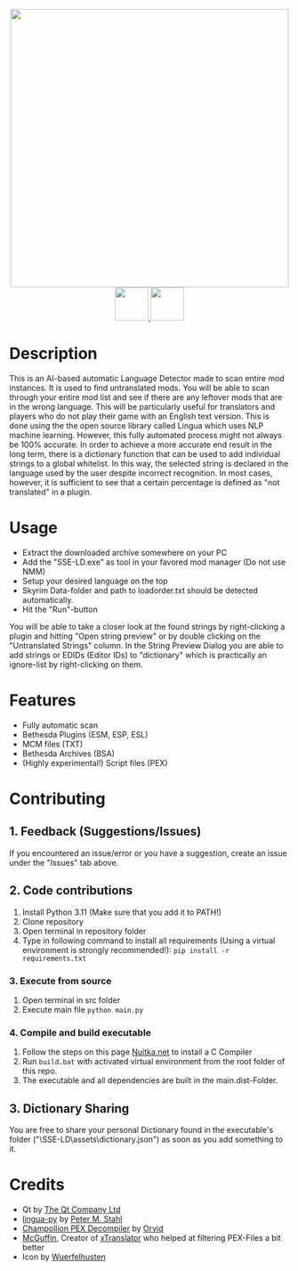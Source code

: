 <p align="center">
<img src="https://i.imgur.com/9Z2Nnrf.png" width="500px" />
<br>
<a href="https://www.nexusmods.com/skyrimspecialedition/mods/106185"><img src="https://i.imgur.com/STsBXT6.png" height="60px"/> </a>
<a href="https://ko-fi.com/cutleast"><img src="https://i.imgur.com/KcPrhK5.png" height="60px"/> </a>
<br>

# Description

This is an AI-based automatic Language Detector made to scan entire mod instances. It is used to find untranslated mods.
You will be able to scan through your entire mod list and see if there are any leftover mods that are in the wrong language. This will be particularly useful for translators and players who do not play their game with an English text version.
This is done using the the open source library called Lingua which uses NLP machine learning. However, this fully automated process might not always be 100% accurate. 
In order to achieve a more accurate end result in the long term, there is a dictionary function that can be used to add individual strings to a global whitelist. In this way, the selected string is declared in the language used by the user despite incorrect recognition. In most cases, however, it is sufficient to see that a certain percentage is defined as "not translated" in a plugin.

# Usage
- Extract the downloaded archive somewhere on your PC
- Add the "SSE-LD.exe" as tool in your favored mod manager (Do not use NMM)
- Setup your desired language on the top
- Skyrim Data-folder and path to loadorder.txt should be detected automatically.
- Hit the "Run"-button

You will be able to take a closer look at the found strings by right-clicking a plugin and hitting "Open string preview" or by double clicking on the "Untranslated Strings" column.
In the String Preview Dialog you are able to add strings or EDIDs (Editor IDs) to "dictionary" which is practically an ignore-list by right-clicking on them. 

# Features

- Fully automatic scan
- Bethesda Plugins (ESM, ESP, ESL)
- MCM files (TXT)
- Bethesda Archives (BSA)
- (Highly experimental!) Script files (PEX)

# Contributing

## 1. Feedback (Suggestions/Issues)

If you encountered an issue/error or you have a suggestion, create an issue under the "Issues" tab above.

## 2. Code contributions

1. Install Python 3.11 (Make sure that you add it to PATH!)
2. Clone repository
3. Open terminal in repository folder
4. Type in following command to install all requirements (Using a virtual environment is strongly recommended!):
   `pip install -r requirements.txt`

### 3. Execute from source

1. Open terminal in src folder
2. Execute main file
   `python main.py`

### 4. Compile and build executable

1. Follow the steps on this page [Nuitka.net](https://nuitka.net/doc/user-manual.html#usage) to install a C Compiler
2. Run `build.bat` with activated virtual environment from the root folder of this repo.
3. The executable and all dependencies are built in the main.dist-Folder.

## 3. Dictionary Sharing
You are free to share your personal Dictionary found in the executable's folder ("\SSE-LD\assets\dictionary.json")  as soon as you add something to it.

# Credits

- Qt by [The Qt Company Ltd](https://qt.io)
- [lingua-py](https://github.com/pemistahl/lingua-py) by [Peter M. Stahl](https://github.com/pemistahl)
- [Champollion PEX Decompiler](https://github.com/Orvid/Champollion) by [Orvid](https://github.com/Orvid)
- [McGuffin](https://www.nexusmods.com/starfield/users/3408338), Creator of [xTranslator](https://www.nexusmods.com/starfield/mods/313) who helped at filtering PEX-Files a bit better
- Icon by [Wuerfelhusten](https://nexusmods.com/users/122160268)
